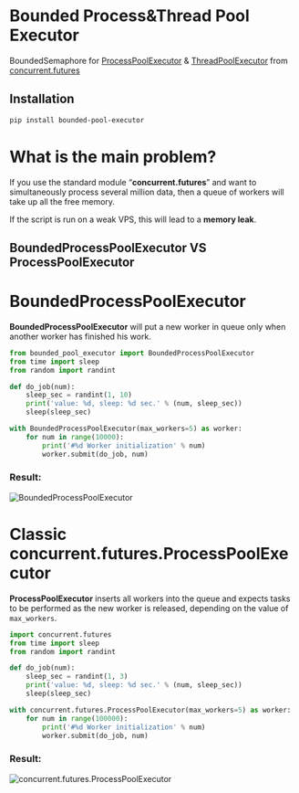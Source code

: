 # Bounded Process&Thread Pool Executor
BoundedSemaphore for [ProcessPoolExecutor](https://docs.python.org/3/library/concurrent.futures.html#processpoolexecutor) & [ThreadPoolExecutor](https://docs.python.org/3/library/concurrent.futures.html#threadpoolexecutor) from [concurrent.futures](https://docs.python.org/3/library/concurrent.futures.html)

## Installation
```bash
pip install bounded-pool-executor
```

# What is the main problem?
If you use the standard module “**concurrent.futures**” and want to simultaneously process several million data, then a queue of workers will take up all the free memory.

If the script is run on a weak VPS, this will lead to a **memory leak**.



## BoundedProcessPoolExecutor VS ProcessPoolExecutor

# BoundedProcessPoolExecutor
**BoundedProcessPoolExecutor** will put a new worker in queue only when another worker has finished his work.

```python
from bounded_pool_executor import BoundedProcessPoolExecutor
from time import sleep
from random import randint

def do_job(num):
    sleep_sec = randint(1, 10)
    print('value: %d, sleep: %d sec.' % (num, sleep_sec))
    sleep(sleep_sec)

with BoundedProcessPoolExecutor(max_workers=5) as worker:
    for num in range(10000):
        print('#%d Worker initialization' % num)
        worker.submit(do_job, num)

```
### Result:
![BoundedProcessPoolExecutor](https://python-scripts.com/wp-content/uploads/2018/12/bounded.gif)

# Classic concurrent.futures.ProcessPoolExecutor
**ProcessPoolExecutor** inserts all workers into the queue and expects tasks to be performed as the new worker is released, depending on the value of `max_workers`.

```python
import concurrent.futures
from time import sleep
from random import randint

def do_job(num):
    sleep_sec = randint(1, 3)
    print('value: %d, sleep: %d sec.' % (num, sleep_sec))
    sleep(sleep_sec)

with concurrent.futures.ProcessPoolExecutor(max_workers=5) as worker:
    for num in range(100000):
        print('#%d Worker initialization' % num)
        worker.submit(do_job, num)
```

### Result:
![concurrent.futures.ProcessPoolExecutor](https://python-scripts.com/wp-content/uploads/2018/12/future-ProcessPoolExecutor.gif)
